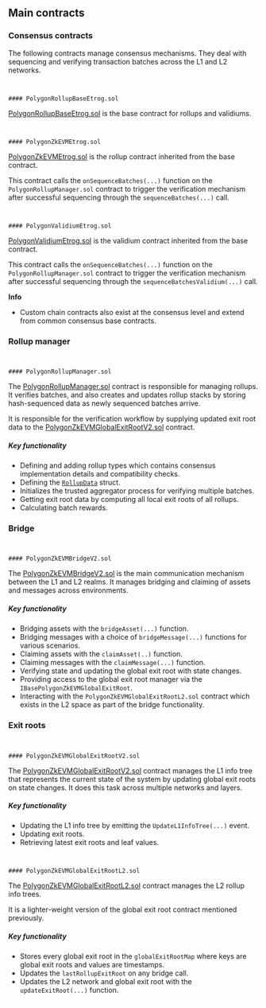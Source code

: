 

## Main contracts


### Consensus contracts

The following contracts manage consensus mechanisms. They deal with sequencing and verifying transaction batches across the L1 and L2 networks.


```


#### PolygonRollupBaseEtrog.sol
```


[PolygonRollupBaseEtrog.sol](https://github.com/0xPolygonHermez/zkevm-contracts/blob/main/contracts/v2/lib/PolygonRollupBaseEtrog.sol) is the base contract for rollups and validiums.


```


#### PolygonZkEVMEtrog.sol
```


[PolygonZkEVMEtrog.sol](https://github.com/0xPolygonHermez/zkevm-contracts/blob/main/contracts/v2/consensus/zkEVM/PolygonZkEVMEtrog.sol) is the rollup contract inherited from the base contract.

This contract calls the `onSequenceBatches(...)` function on the `PolygonRollupManager.sol` contract to trigger the verification mechanism after successful sequencing through the `sequenceBatches(...)` call.


```


#### PolygonValidiumEtrog.sol
```


[PolygonValidiumEtrog.sol](https://github.com/0xPolygonHermez/zkevm-contracts/blob/main/contracts/v2/consensus/validium/PolygonValidiumEtrog.sol) is the validium contract inherited from the base contract.

This contract calls the `onSequenceBatches(...)` function on the `PolygonRollupManager.sol` contract to trigger the verification mechanism after successful sequencing through the `sequenceBatchesValidium(...)` call.


**Info**



* Custom chain contracts also exist at the consensus level and extend from common consensus base contracts.


### Rollup manager


```


#### PolygonRollupManager.sol
```


The [PolygonRollupManager.sol](https://github.com/0xPolygonHermez/zkevm-contracts/blob/main/contracts/v2/PolygonRollupManager.sol) contract is responsible for managing rollups. It verifies batches, and also creates and updates rollup stacks by storing hash-sequenced data as newly sequenced batches arrive.

It is responsible for the verification workflow by supplying updated exit root data to the [PolygonZkEVMGlobalExitRootV2.sol](https://github.com/0xPolygonHermez/zkevm-contracts/blob/main/contracts/v2/PolygonZkEVMGlobalExitRootV2.sol) contract.


##### **Key functionality**



* Defining and adding rollup types which contains consensus implementation details and compatibility checks.
* Defining the <code>[RollupData](https://github.com/0xPolygonHermez/zkevm-contracts/blob/main/contracts/v2/PolygonRollupManager.sol#L70s)</code> struct.
* Initializes the trusted aggregator process for verifying multiple batches.
* Getting exit root data by computing all local exit roots of all rollups.
* Calculating batch rewards.


### Bridge


```


#### PolygonZkEVMBridgeV2.sol
```


The [PolygonZkEVMBridgeV2.sol](https://github.com/0xPolygonHermez/zkevm-contracts/blob/main/contracts/v2/PolygonZkEVMBridgeV2.sol) is the main communication mechanism between the L1 and L2 realms. It manages bridging and claiming of assets and messages across environments.


##### **Key functionality**



* Bridging assets with the `bridgeAsset(...)` function.
* Bridging messages with a choice of `bridgeMessage(...)` functions for various scenarios.
* Claiming assets with the `claimAsset(..)` function.
* Claiming messages with the `claimMessage(...)` function.
* Verifying state and updating the global exit root with state changes.
* Providing access to the global exit root manager via the `IBasePolygonZkEVMGlobalExitRoot`.
* Interacting with the `PolygonZkEVMGlobalExitRootL2.sol` contract which exists in the L2 space as part of the bridge functionality.


### Exit roots


```


#### PolygonZkEVMGlobalExitRootV2.sol
```


The [PolygonZkEVMGlobalExitRootV2.sol](https://github.com/0xPolygonHermez/zkevm-contracts/blob/main/contracts/v2/PolygonZkEVMGlobalExitRootV2.sol) contract manages the L1 info tree that represents the current state of the system by updating global exit roots on state changes. It does this task across multiple networks and layers.


##### **Key functionality**



* Updating the L1 info tree by emitting the `UpdateL1InfoTree(...)` event.
* Updating exit roots.
* Retrieving latest exit roots and leaf values.


```


#### PolygonZkEVMGlobalExitRootL2.sol
```


The [PolygonZkEVMGlobalExitRootL2.sol](https://github.com/0xPolygonHermez/zkevm-contracts/blob/feature/etrog/contracts/PolygonZkEVMGlobalExitRootL2.sol) contract manages the L2 rollup info trees.

It is a lighter-weight version of the global exit root contract mentioned previously.


##### **Key functionality**



* Stores every global exit root in the `globalExitRootMap` where keys are global exit roots and values are timestamps.
* Updates the `lastRollupExitRoot` on any bridge call.
* Updates the L2 network and global exit root with the `updateExitRoot(...)` function.










<!-- watermark --><div style="background-color:#FFFFFF"><p style="color:#FFFFFF; font-size: 1px">gd2md-html: xyzzy Sun Jul 21 2024</p></div>

